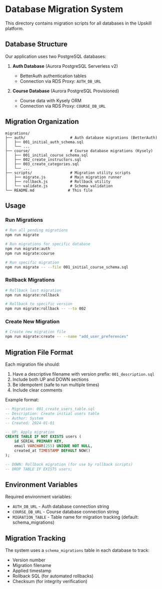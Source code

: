 # Database Migration System

This directory contains migration scripts for all databases in the Upskill platform.

## Database Structure

Our application uses two PostgreSQL databases:

1. **Auth Database** (Aurora PostgreSQL Serverless v2)
   - BetterAuth authentication tables
   - Connection via RDS Proxy: `AUTH_DB_URL`

2. **Course Database** (Aurora PostgreSQL Provisioned)
   - Course data with Kysely ORM
   - Connection via RDS Proxy: `COURSE_DB_URL`

## Migration Organization

```
migrations/
├── auth/                    # Auth database migrations (BetterAuth)
│   ├── 001_initial_auth_schema.sql
│   └── ...
├── course/                  # Course database migrations (Kysely)
│   ├── 001_initial_course_schema.sql
│   ├── 002_create_instructors.sql
│   ├── 003_create_categories.sql
│   └── ...
├── scripts/                 # Migration utility scripts
│   ├── migrate.js           # Main migration runner
│   ├── rollback.js          # Rollback utility
│   └── validate.js          # Schema validation
└── README.md               # This file
```

## Usage

### Run Migrations
```bash
# Run all pending migrations
npm run migrate

# Run migrations for specific database
npm run migrate:auth
npm run migrate:course

# Run specific migration
npm run migrate -- --file 001_initial_course_schema.sql
```

### Rollback Migrations
```bash
# Rollback last migration
npm run migrate:rollback

# Rollback to specific version
npm run migrate:rollback -- --to 002
```

### Create New Migration
```bash
# Create new migration file
npm run migrate:create -- --name "add_user_preferences"
```

## Migration File Format

Each migration file should:

1. Have a descriptive filename with version prefix: `001_description.sql`
2. Include both UP and DOWN sections
3. Be idempotent (safe to run multiple times)
4. Include clear comments

Example format:
```sql
-- Migration: 001_create_users_table.sql
-- Description: Create initial users table
-- Author: System
-- Created: 2024-01-01

-- UP: Apply migration
CREATE TABLE IF NOT EXISTS users (
    id SERIAL PRIMARY KEY,
    email VARCHAR(255) UNIQUE NOT NULL,
    created_at TIMESTAMP DEFAULT NOW()
);

-- DOWN: Rollback migration (for use by rollback scripts)
-- DROP TABLE IF EXISTS users;
```

## Environment Variables

Required environment variables:
- `AUTH_DB_URL` - Auth database connection string
- `COURSE_DB_URL` - Course database connection string
- `MIGRATION_TABLE` - Table name for migration tracking (default: schema_migrations)

## Migration Tracking

The system uses a `schema_migrations` table in each database to track:
- Version number
- Migration filename
- Applied timestamp
- Rollback SQL (for automated rollbacks)
- Checksum (for integrity verification) 